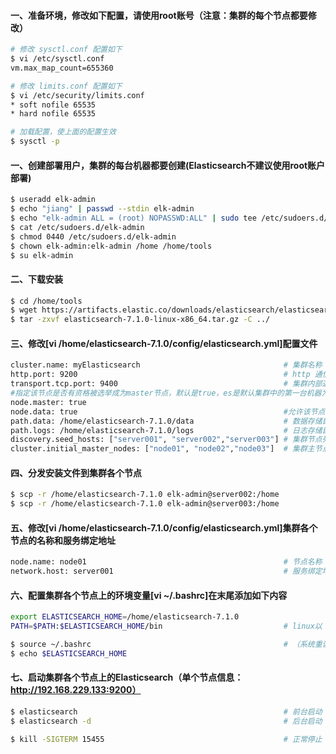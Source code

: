 #### 一、准备环境，修改如下配置，请使用root账号（注意：集群的每个节点都要修改）
```bash
# 修改 sysctl.conf 配置如下
$ vi /etc/sysctl.conf
vm.max_map_count=655360

# 修改 limits.conf 配置如下
$ vi /etc/security/limits.conf
* soft nofile 65535
* hard nofile 65535

# 加载配置，使上面的配置生效
$ sysctl -p          
```
#### 一、创建部署用户，集群的每台机器都要创建(Elasticsearch不建议使用root账户部署)
```bash
$ useradd elk-admin                                                               # 创建 elk-admin 用户
$ echo "jiang" | passwd --stdin elk-admin                                         # 为elk-admin 用户创建密码，密码是：jiang
$ echo "elk-admin ALL = (root) NOPASSWD:ALL" | sudo tee /etc/sudoers.d/elk-admin  # 为elk-admin 用户授权，并生成授权文件
$ cat /etc/sudoers.d/elk-admin                                                    # 查看授权文件
$ chmod 0440 /etc/sudoers.d/elk-admin                                             # 修改授权文件权限
$ chown elk-admin:elk-admin /home /home/tools                                     # 将/home和/home/tools两个目录的权限授给elk-admin用户
$ su elk-admin                                                                    # 切换到elk-admin
```


#### 二、下载安装
```bash
$ cd /home/tools
$ wget https://artifacts.elastic.co/downloads/elasticsearch/elasticsearch-7.1.0-linux-x86_64.tar.gz
$ tar -zxvf elasticsearch-7.1.0-linux-x86_64.tar.gz -C ../                        # 解压到上层目录
```

#### 三、修改[vi /home/elasticsearch-7.1.0/config/elasticsearch.yml]配置文件
```bash
cluster.name: myElasticsearch                                # 集群名称
http.port: 9200                                              # http 通信端口
transport.tcp.port: 9400                                     # 集群内部通信端口
#指定该节点是否有资格被选举成为master节点，默认是true，es是默认集群中的第一台机器为master，如果这台机挂了就会重新选举master
node.master: true
node.data: true                                              #允许该节点存储数据(默认开启)
path.data: /home/elasticsearch-7.1.0/data                    # 数据存储目录(注意：手动创建目录)
path.logs: /home/elasticsearch-7.1.0/logs                    # 日志存储目录 (注意：手动创建目录)
discovery.seed_hosts: ["server001", "server002","server003"] # 集群节点列表（注意：填写IP或主机名）
cluster.initial_master_nodes: ["node01", "node02","node03"]  # 集群主节点名称列表，如果是新加节点到旧的集群好像不能写自己（注意：这里填的是名称，就是配置项 node.name 的值）
```

#### 四、分发安装文件到集群各个节点
```bash
$ scp -r /home/elasticsearch-7.1.0 elk-admin@server002:/home
$ scp -r /home/elasticsearch-7.1.0 elk-admin@server003:/home
```

#### 五、修改[vi /home/elasticsearch-7.1.0/config/elasticsearch.yml]集群各个节点的名称和服务绑定地址
```bash
node.name: node01                                            # 节点名称（集群唯一）
network.host: server001                                      # 服务绑定地址（修改为各个节点的主机名或IP）
```

#### 六、配置集群各个节点上的环境变量[vi ~/.bashrc]在末尾添加如下内容
```bash
export ELASTICSEARCH_HOME=/home/elasticsearch-7.1.0
PATH=$PATH:$ELASTICSEARCH_HOME/bin                           # linux以 : 号隔开，windows以 ; 号隔开

$ source ~/.bashrc                                           # （系统重读配置）在各个机器上执行使配置文件生效（实验：敲个elastic然后按Tab键，如果补全了说明配置成功了）
$ echo $ELASTICSEARCH_HOME
```

#### 七、启动集群各个节点上的Elasticsearch（单个节点信息：http://192.168.229.133:9200）
```bash
$ elasticsearch                                              # 前台启动 Elasticsearch 节点（建议测试使用，因为前台显示日志）
$ elasticsearch -d                                           # 后台启动 Elasticsearch 节点（建议生产使用）

$ kill -SIGTERM 15455                                        # 正常停止 Elasticsearch 节点
```
